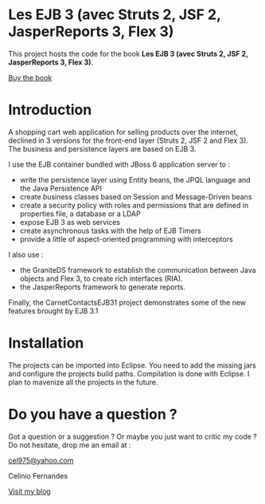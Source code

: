 # Les EJB 3 (avec Struts 2, JSF 2, JasperReports 3, Flex 3)

This project hosts the code for the book **Les EJB 3 (avec Struts 2, JSF 2, JasperReports 3, Flex 3)**.

[Buy the book](http://www.editions-eni.fr/Livres/Les-EJB-3-avec-Struts-2--JSF-2--JasperReports-3--Flex-3-Developpez-pour-le-web-par-l-exemple--3-applications-detaillees/.6_3a6222cf-b921-41f5-886c-c989f77ba994_75c514cc-b7b3-49ed-a7ca-c8e516ab7429_e5bf3eda-7ad1-4a29-a943-f93cf015b594_1_0_d9bd8b5e-f324-473f-b1fc-b41b421c950f.html)

Introduction
============

A shopping cart web application for selling products over the internet, declined in 3 versions for the front-end layer (Struts 2, JSF 2 and Flex 3). The business and persistence layers are based on EJB 3. 

I use the EJB container bundled with JBoss 6 application server to :

-   write the persistence layer using Entity beans, the JPQL language and the Java Persistence API
-   create business classes based on Session and Message-Driven beans
-   create a security policy with roles and permissions that are defined in properties file, a database or a LDAP
-   expose EJB 3 as web services
-   create asynchronous tasks with the help of EJB Timers
-   provide a little of aspect-oriented programming with interceptors 

I also use :

-   the GraniteDS framework to establish the communication between Java objects and Flex 3, to create rich interfaces (RIA).
-   the JasperReports framework to generate reports.

Finally, the CarnetContactsEJB31 project demonstrates some of the new features brought by EJB 3.1

Installation
============

The projects can be imported into Eclipse. You need to add the missing jars and configure the projects build paths.
Compilation is done with Eclipse.
I plan to mavenize all the projects in the future.

Do you have a question ?
========================

Got a question or a suggestion ? Or maybe you just want to critic my code ? Do not hesitate, drop me an email at :

cel975@yahoo.com

Celinio Fernandes

[Visit my blog](http://www.celinio.net/techblog)